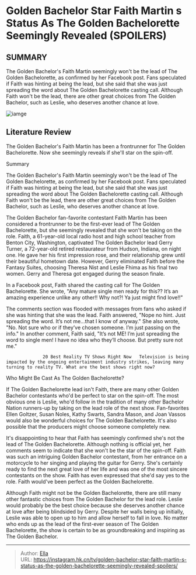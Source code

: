 # Golden Bachelor Star Faith Martin s Status As The Golden Bachelorette Seemingly Revealed (SPOILERS)


## SUMMARY 



  The Golden Bachelor&#39;s Faith Martin seemingly won&#39;t be the lead of The Golden Bachelorette, as confirmed by her Facebook post.   Fans speculated if Faith was hinting at being the lead, but she said that she was just spreading the word about The Golden Bachelorette casting call.   Although Faith won&#39;t be the lead, there are other great choices from The Golden Bachelor, such as Leslie, who deserves another chance at love.  

![iamge](https://static1.srcdn.com/wordpress/wp-content/uploads/2023/11/embargo-until-tonight-11_9-at-9_15-pm-et-retitled_-why-the-golden-bachelor-s-faith-martin-should-be-the-golden-bachelorette.jpg)

## Literature Review
The Golden Bachelor&#39;s Faith Martin has been a frontrunner for The Golden Bachelorette. Now she seemingly reveals if she&#39;ll star on the spin-off.





Summary

  The Golden Bachelor&#39;s Faith Martin seemingly won&#39;t be the lead of The Golden Bachelorette, as confirmed by her Facebook post.   Fans speculated if Faith was hinting at being the lead, but she said that she was just spreading the word about The Golden Bachelorette casting call.   Although Faith won&#39;t be the lead, there are other great choices from The Golden Bachelor, such as Leslie, who deserves another chance at love.  







The Golden Bachelor fan-favorite contestant Faith Martin has been considered a frontrunner to be the first-ever lead of The Golden Bachelorette, but she seemingly revealed that she won&#39;t be taking on the role. Faith, a 61-year-old local radio host and high school teacher from Benton City, Washington, captivated The Golden Bachelor lead Gerry Turner, a 72-year-old retired restaurateur from Hudson, Indiana, on night one. He gave her his first impression rose, and their relationship grew until their beautiful hometown date. However, Gerry eliminated Faith before the Fantasy Suites, choosing Theresa Nist and Leslie Fhima as his final two women. Gerry and Theresa got engaged during the season finale.

In a Facebook post, Faith shared the casting call for The Golden Bachelorette. She wrote, &#34;Any mature single men ready for this?? It’s an amazing experience unlike any other!! Why not?! Ya just might find love!!&#34;


 




The comments section was flooded with messages from fans who asked if she was hinting that she was the lead. Faith answered, &#34;Nope no hint. Just spreading the word. It’s not me...that I know of anyway.&#34; She also wrote, &#34;No. Not sure who or if they’ve chosen someone. I’m just passing on the info.&#34; In another comment, Faith said, &#34;It’s not ME! I’m just spreading the word to single men! I have no idea who they’ll choose. But pretty sure not me.&#34;

                  20 Best Reality TV Shows Right Now   Television is being impacted by the ongoing entertainment industry strikes, leaving many turning to reality TV. What are the best shows right now?    


 Who Might Be Cast As The Golden Bachelorette? 
          

If The Golden Bachelorette lead isn&#39;t Faith, there are many other Golden Bachelor contestants who&#39;d be perfect to star on the spin-off. The most obvious one is Leslie, who&#39;d follow in the tradition of many other Bachelor Nation runners-up by taking on the lead role of the next show. Fan-favorites Ellen Goltzer, Susan Noles, Kathy Swarts, Sandra Mason, and Joan Vassos would also be wonderful choices for The Golden Bachelorette. It&#39;s also possible that the producers might choose someone completely new.




It&#39;s disappointing to hear that Faith has seemingly confirmed she&#39;s not the lead of The Golden Bachelorette. Although nothing is official yet, her comments seem to indicate that she won&#39;t be the star of the spin-off. Faith was such an intriguing Golden Bachelor contestant, from her entrance on a motorcycle to her singing and playing the guitar for Gerry. She&#39;s certainly ready to find the next great love of her life and was one of the most sincere contestants on the show. Faith has even expressed that she&#39;d say yes to the role. Faith would&#39;ve been perfect as the Golden Bachelorette.

Although Faith might not be the Golden Bachelorette, there are still many other fantastic choices from The Golden Bachelor for the lead role. Leslie would probably be the best choice because she deserves another chance at love after being blindsided by Gerry. Despite her walls being up initially, Leslie was able to open up to him and allow herself to fall in love. No matter who ends up as the lead of the first-ever season of The Golden Bachelorette, the show is certain to be as groundbreaking and inspiring as The Golden Bachelor.






---

> Author: [Ella](https://instagram.hk.cn/)  
> URL: https://instagram.hk.cn/tv/golden-bachelor-star-faith-martin-s-status-as-the-golden-bachelorette-seemingly-revealed-spoilers/  


